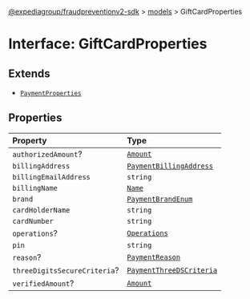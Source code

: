 [@expediagroup/fraudpreventionv2-sdk](../../index.md) > [models](../index.md) > GiftCardProperties

# Interface: GiftCardProperties

## Extends

-   [`PaymentProperties`](interface.PaymentProperties.md)

## Properties

| Property                     | Type                                                                   |
| :--------------------------- | :--------------------------------------------------------------------- |
| `authorizedAmount`?          | [`Amount`](../classes/class.Amount.md)                                 |
| `billingAddress`             | [`PaymentBillingAddress`](../classes/class.PaymentBillingAddress.md)   |
| `billingEmailAddress`        | `string`                                                               |
| `billingName`                | [`Name`](../classes/class.Name.md)                                     |
| `brand`                      | [`PaymentBrandEnum`](../type-aliases/type-alias.PaymentBrandEnum.md)   |
| `cardHolderName`             | `string`                                                               |
| `cardNumber`                 | `string`                                                               |
| `operations`?                | [`Operations`](../classes/class.Operations.md)                         |
| `pin`                        | `string`                                                               |
| `reason`?                    | [`PaymentReason`](../type-aliases/type-alias.PaymentReason.md)         |
| `threeDigitsSecureCriteria`? | [`PaymentThreeDSCriteria`](../classes/class.PaymentThreeDSCriteria.md) |
| `verifiedAmount`?            | [`Amount`](../classes/class.Amount.md)                                 |
